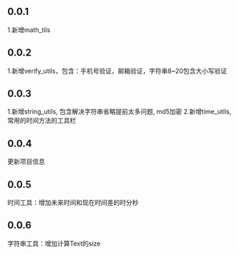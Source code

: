 ## 0.0.1
  1.新增math_tils

## 0.0.2
  1.新增verify_utils，包含：手机号验证，邮箱验证，字符串8~20包含大小写验证

## 0.0.3
  1.新增string_utils, 包含解决字符串省略提前太多问题, md5加密
  2.新增time_utils, 常用的时间方法的工具栏
## 0.0.4
  更新项目信息
## 0.0.5
  时间工具：增加未来时间和现在时间差的时分秒
## 0.0.6
  字符串工具：增加计算Text的size